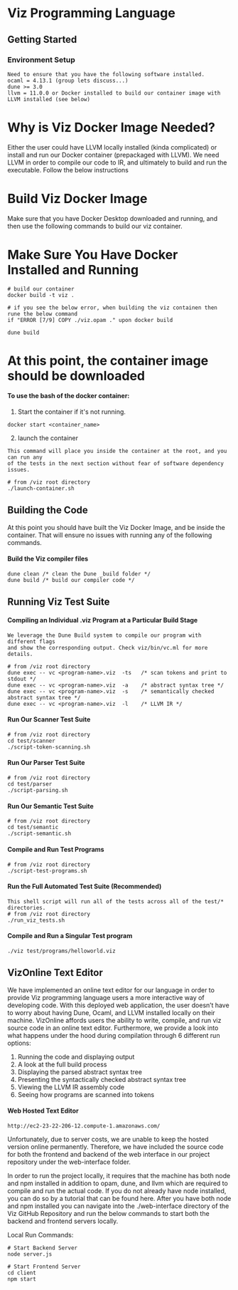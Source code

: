 # Viz Programming Language

## Getting Started
### Environment Setup
```
Need to ensure that you have the following software installed.
ocaml = 4.13.1 (group lets discuss...)
dune >= 3.0
llvm = 11.0.0 or Docker installed to build our container image with LLVM installed (see below)
```

# Why is Viz Docker Image Needed?
Either the user could have LLVM locally installed (kinda complicated) or install and run
our Docker container (prepackaged with LLVM). We need LLVM in order to compile our code
to IR, and ultimately to build and run the executable. Follow the below instructions

# Build Viz Docker Image
Make sure that you have Docker Desktop downloaded and running, and then use the following 
commands to build our viz container. 

# Make Sure You Have Docker Installed and Running

```
# build our container
docker build -t viz .

# if you see the below error, when building the viz containen then rune the below command
if "ERROR [7/9] COPY ./viz.opam ." upon docker build 

dune build
```

# At this point, the container image should be downloaded
#### To use the bash of the docker container:

1. Start the container if it's not running.
```
docker start <container_name>
```

2. launch the container
```
This command will place you inside the container at the root, and you can run any
of the tests in the next section without fear of software dependency issues.

# from /viz root directory
./launch-container.sh
```

## Building the Code
At this point you should have built the Viz Docker Image, and be inside the container. That
will ensure no issues with running any of the following commands.

#### Build the Viz compiler files
```
dune clean /* clean the Dune _build folder */
dune build /* build our compiler code */
```

## Running Viz Test Suite
#### Compiling an Individual .viz Program at a Particular Build Stage
```
We leverage the Dune Build system to compile our program with different flags
and show the corresponding output. Check viz/bin/vc.ml for more details.

# from /viz root directory
dune exec -- vc <program-name>.viz  -ts   /* scan tokens and print to stdout */
dune exec -- vc <program-name>.viz  -a    /* abstract syntax tree */
dune exec -- vc <program-name>.viz  -s    /* semantically checked abstract syntax tree */
dune exec -- vc <program-name>.viz  -l    /* LLVM IR */

```

#### Run Our Scanner Test Suite
```
# from /viz root directory
cd test/scanner
./script-token-scanning.sh
```

#### Run Our Parser Test Suite
```
# from /viz root directory
cd test/parser
./script-parsing.sh
```

#### Run Our Semantic Test Suite
```
# from /viz root directory
cd test/semantic
./script-semantic.sh
```

#### Compile and Run Test Programs
```
# from /viz root directory
./script-test-programs.sh
```

#### Run the Full Automated Test Suite (Recommended)
```
This shell script will run all of the tests across all of the test/* 
directories.
# from /viz root directory
./run_viz_tests.sh
```

#### Compile and Run a Singular Test program
```
./viz test/programs/helloworld.viz
```

## VizOnline Text Editor

We have implemented an online text editor for our language in order to provide Viz 
programming language users a more interactive way of developing code. With this deployed 
web application, the user doesn’t have to worry about having Dune, Ocaml, and LLVM installed 
locally on their machine. VizOnline affords users the ability to write, compile, and run viz 
source code in an online text editor. Furthermore, we provide a look into what happens under 
the hood during compilation through 6 different run options: 

  1) Running the code and displaying output
  2) A look at the full build process
  3) Displaying the parsed abstract syntax tree
  4) Presenting the syntactically checked abstract syntax tree
  5) Viewing the LLVM IR assembly code
  6) Seeing how programs are scanned into tokens

#### Web Hosted Text Editor
```
http://ec2-23-22-206-12.compute-1.amazonaws.com/
```

Unfortunately, due to server costs, we are unable to keep the hosted version online permanently. 
Therefore, we have included the source code for both the frontend and backend of the web interface 
in our project repository under the web-interface folder.

In order to run the project locally, it requires that the machine has both node and npm installed 
in addition to opam, dune, and llvm which are required to compile and run the actual code. If you 
do not already have node installed, you can do so by a tutorial that can be found here. After you 
have both node and npm installed you can navigate into the ./web-interface directory of the Viz 
GitHub Repository and run the below commands to start both the backend and frontend servers locally.

Local Run Commands:

```
# Start Backend Server
node server.js

# Start Frontend Server
cd client
npm start
```
